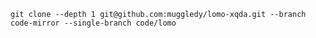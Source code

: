 

`git clone --depth 1 git@github.com:muggledy/lomo-xqda.git --branch code-mirror --single-branch code/lomo`